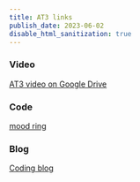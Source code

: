```yaml
---
title: AT3 links
publish_date: 2023-06-02
disable_html_sanitization: true
---
```

### Video 
[AT3 video on Google Drive](https://drive.google.com/file/d/1MaJhE8UsjteHM52BB6KZqPLnTuAUCd9a/view?usp=sharing)

### Code 
[mood ring](https://editor.p5js.org/kirstinmeows/full/34J-pgklr) 

### Blog 
[Coding blog](https://kirstinmeows-coding-blog.deno.dev/)